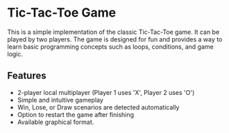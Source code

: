 # Tic-Tac-Toe Game

This is a simple implementation of the classic Tic-Tac-Toe game. It can be played by two players. The game is designed for fun and provides a way to learn basic programming concepts such as loops, conditions, and game logic.

## Features

- 2-player local multiplayer (Player 1 uses 'X', Player 2 uses 'O')
- Simple and intuitive gameplay
- Win, Lose, or Draw scenarios are detected automatically
- Option to restart the game after finishing
- Available graphical format.
